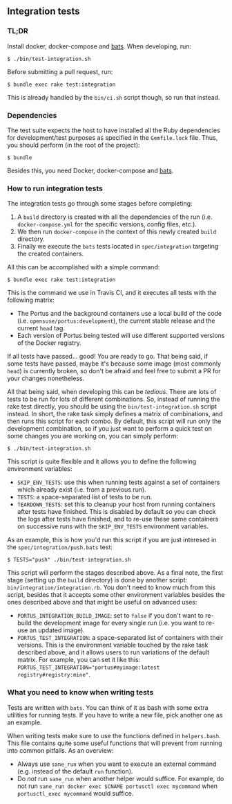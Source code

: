 ## Integration tests

### TL;DR

Install docker, docker-compose and
[bats](https://github.com/sstephenson/bats). When developing, run:

    $ ./bin/test-integration.sh

Before submitting a pull request, run:

    $ bundle exec rake test:integration

This is already handled by the `bin/ci.sh` script though, so run that instead.

### Dependencies

The test suite expects the host to have installed all the Ruby dependencies for
development/test purposes as specified in the `Gemfile.lock` file. Thus, you
should perform (in the root of the project):

```
$ bundle
```

Besides this, you need Docker, docker-compose and
[bats](https://github.com/sstephenson/bats).

### How to run integration tests

The integration tests go through some stages before completing:

1. A `build` directory is created with all the dependencies of the run
   (i.e. `docker-compose.yml` for the specific versions, config files, etc.).
2. We then run `docker-compose` in the context of this newly created `build`
   directory.
3. Finally we execute the `bats` tests located in `spec/integration` targeting
   the created containers.

All this can be accomplished with a simple command:

    $ bundle exec rake test:integration

This is the command we use in Travis CI, and it executes all tests with the
following matrix:

- The Portus and the background containers use a local build of the code
  (i.e. `opensuse/portus:development`), the current stable release and the
  current `head` tag.
- Each version of Portus being tested will use different supported versions of
  the Docker registry.

If all tests have passed... good! You are ready to go. That being said, if some
tests have passed, maybe it's because some image (most commonly `head`) is
currently broken, so don't be afraid and feel free to submit a PR for your
changes nonetheless.

All that being said, when developing this can be *tedious*. There are lots of
tests to be run for lots of different combinations. So, instead of running the
rake test directly, you should be using the `bin/test-integration.sh` script
instead. In short, the rake task simply defines a matrix of combinations, and
then runs this script for each combo. By default, this script will run only the
development combination, so if you just want to perform a quick test on some
changes you are working on, you can simply perform:

    $ ./bin/test-integration.sh

This script is quite flexible and it allows you to define the following
environment variables:

- `SKIP_ENV_TESTS`: use this when running tests against a set of containers
  which already exist (i.e. from a previous run).
- `TESTS`: a space-separated list of tests to be run.
- `TEARDOWN_TESTS`: set this to cleanup your host from running containers after
  tests have finished. This is disabled by default so you can check the logs
  after tests have finished, and to re-use these same containers on successive
  runs with the `SKIP_ENV_TESTS` environment variables.

As an example, this is how you'd run this script if you are just interesed in
the `spec/integration/push.bats` test:

    $ TESTS="push" ./bin/test-integration.sh

This script will perform the stages described above. As a final note, the first
stage (setting up the `build` directory) is done by another script:
`bin/integration/integration.rb`. You don't need to know much from this script,
besides that it accepts some other environment variables besides the ones
described above and that might be useful on advanced uses:

- `PORTUS_INTEGRATION_BUILD_IMAGE`: set to `false` if you don't want to re-build
  the development image for every single run (i.e. you want to re-use an updated
  image).
- `PORTUS_TEST_INTEGRATION`: a space-separated list of containers with their
  versions. This is the environment variable touched by the rake task described
  above, and it allows users to run variations of the default matrix. For
  example, you can set it like this:
  `PORTUS_TEST_INTEGRATION="portus#myimage:latest registry#registry:mine"`.

### What you need to know when writing tests

Tests are written with `bats`. You can think of it as bash with some extra
utilities for running tests. If you have to write a new file, pick another one
as an example.

When writing tests make sure to use the functions defined in
`helpers.bash`. This file contains quite some useful functions that will prevent
from running into common pitfalls. As an overview:

- Always use `sane_run` when you want to execute an external command
  (e.g. instead of the default `run` function).
- Do *not* run `sane_run` when another helper would suffice. For example, do not
  run `sane_run docker exec $CNAME portusctl exec mycommand` when
  `portusctl_exec mycommand` would suffice.
